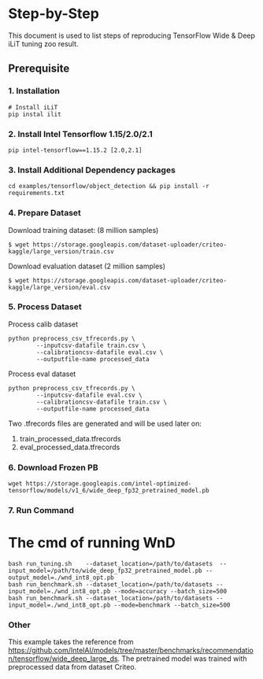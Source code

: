 Step-by-Step
============

This document is used to list steps of reproducing TensorFlow Wide & Deep iLiT tuning zoo result.


## Prerequisite

### 1. Installation
```Shell
# Install iLiT
pip instal ilit
```
### 2. Install Intel Tensorflow 1.15/2.0/2.1
```shell
pip intel-tensorflow==1.15.2 [2.0,2.1]
```

### 3. Install Additional Dependency packages
```shell
cd examples/tensorflow/object_detection && pip install -r requirements.txt
```

### 4. Prepare Dataset
Download training dataset: (8 million samples)
```
$ wget https://storage.googleapis.com/dataset-uploader/criteo-kaggle/large_version/train.csv
```
Download evaluation dataset (2 million samples)
```
$ wget https://storage.googleapis.com/dataset-uploader/criteo-kaggle/large_version/eval.csv
```

### 5. Process Dataset
Process calib dataset
```
python preprocess_csv_tfrecords.py \
        --inputcsv-datafile train.csv \
        --calibrationcsv-datafile eval.csv \
        --outputfile-name processed_data
```
Process eval dataset
```
python preprocess_csv_tfrecords.py \
        --inputcsv-datafile eval.csv \
        --calibrationcsv-datafile train.csv \
        --outputfile-name processed_data
```
Two .tfrecords files are generated and will be used later on:
1) train_processed_data.tfrecords
2) eval_processed_data.tfrecords

### 6. Download Frozen PB
```shell
wget https://storage.googleapis.com/intel-optimized-tensorflow/models/v1_6/wide_deep_fp32_pretrained_model.pb
```

### 7. Run Command
  # The cmd of running WnD
  ```Shell
  bash run_tuning.sh    --dataset_location=/path/to/datasets  --input_model=/path/to/wide_deep_fp32_pretrained_model.pb --output_model=./wnd_int8_opt.pb
  bash run_benchmark.sh --dataset_location=/path/to/datasets --input_model=./wnd_int8_opt.pb --mode=accuracy --batch_size=500
  bash run_benchmark.sh --dataset_location=/path/to/datasets --input_model=./wnd_int8_opt.pb --mode=benchmark --batch_size=500
  ```
### Other
This example takes the reference from https://github.com/IntelAI/models/tree/master/benchmarks/recommendation/tensorflow/wide_deep_large_ds.
The pretrained model was trained with preprocessed data from dataset Criteo.
